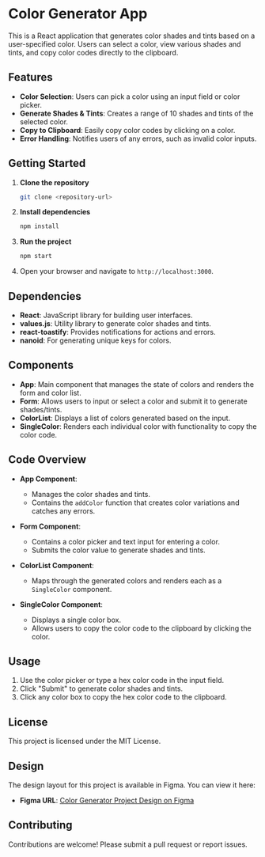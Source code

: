 # Color Generator App

This is a React application that generates color shades and tints based on a user-specified color. Users can select a color, view various shades and tints, and copy color codes directly to the clipboard.

## Features

- **Color Selection**: Users can pick a color using an input field or color picker.
- **Generate Shades & Tints**: Creates a range of 10 shades and tints of the selected color.
- **Copy to Clipboard**: Easily copy color codes by clicking on a color.
- **Error Handling**: Notifies users of any errors, such as invalid color inputs.

## Getting Started

1. **Clone the repository**
   ```bash
   git clone <repository-url>
   ```
2. **Install dependencies**
   ```bash
   npm install
   ```
3. **Run the project**
   ```bash
   npm start
   ```
4. Open your browser and navigate to `http://localhost:3000`.

## Dependencies

- **React**: JavaScript library for building user interfaces.
- **values.js**: Utility library to generate color shades and tints.
- **react-toastify**: Provides notifications for actions and errors.
- **nanoid**: For generating unique keys for colors.

## Components

- **App**: Main component that manages the state of colors and renders the form and color list.
- **Form**: Allows users to input or select a color and submit it to generate shades/tints.
- **ColorList**: Displays a list of colors generated based on the input.
- **SingleColor**: Renders each individual color with functionality to copy the color code.

## Code Overview

- **App Component**:

  - Manages the color shades and tints.
  - Contains the `addColor` function that creates color variations and catches any errors.

- **Form Component**:

  - Contains a color picker and text input for entering a color.
  - Submits the color value to generate shades and tints.

- **ColorList Component**:

  - Maps through the generated colors and renders each as a `SingleColor` component.

- **SingleColor Component**:
  - Displays a single color box.
  - Allows users to copy the color code to the clipboard by clicking the color.

## Usage

1. Use the color picker or type a hex color code in the input field.
2. Click "Submit" to generate color shades and tints.
3. Click any color box to copy the hex color code to the clipboard.

## License

This project is licensed under the MIT License.

## Design

The design layout for this project is available in Figma. You can view it here:

- **Figma URL**: [Color Generator Project Design on Figma](https://www.figma.com/design/OnLoM3AzBFaHzSc2iolJS0/Tours?node-id=4-2&node-type=frame&t=9ICnPDuwhb2nAazc-0)

## Contributing

Contributions are welcome! Please submit a pull request or report issues.
